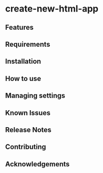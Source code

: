 # create-new-html-app

<!-- App description -->

## Features

## Requirements

## Installation

## How to use

## Managing settings

## Known Issues

## Release Notes

## Contributing

## Acknowledgements
